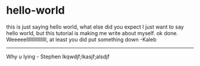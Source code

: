 # hello-world
this is just saying hello world, what else did you expect
I just want to say hello world, but this tutorial is making me write about myself. ok done.
Weeeeellllllllllllllll, at least you did put something down -Kaleb
_____________________________________________________________________________________________________________________________________
Why u lying - Stephen
lkqwdjf;lkasjf;alsdjf

